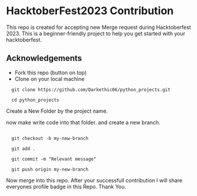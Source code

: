 
# HacktoberFest2023 Contribution 

This repo is created for accepting new Merge request during Hacktoberfest 2023. This is a beginner-friendly project to help you get started with your hacktoberfest.




## Acknowledgements

 - Fork this repo (button on top)
 - Clone on your local machine



```
  git clone https://github.com/Darkethic06/python_projects.git

```


```
  cd python_projects
```
Create a New Folder by the project name. 

now make write code into that folder. and create a new branch.


```http

  git checkout -b my-new-branch

  git add .

  git commit -m "Relevant message"

  git push origin my-new-branch
```

Now merge into this repo. 
After your successfull contribution I will share everyones profile badge in this Repo.
Thank You.
